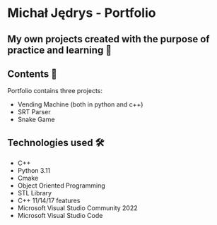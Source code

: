 # Michał Jędrys - Portfolio

## My own projects created with the purpose of practice and learning 🚀

## Contents 🔧

Portfolio contains three projects:
- Vending Machine (both in python and c++)
- SRT Parser
- Snake Game

## Technologies used 🛠️

- C++
- Python 3.11
- Cmake
- Object Oriented Programming
- STL Library
- C++ 11/14/17 features
- Microsoft Visual Studio Community 2022
- Microsoft Visual Studio Code
